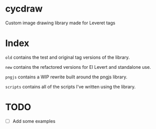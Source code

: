 # cycdraw

Custom image drawing library made for Leveret tags

# Index

`old` contains the test and original tag versions of the library.

`new` contains the refactored versions for El Levert and standalone use.

`pngjs` contains a WIP rewrite built around the pngjs library.

`scripts` contains all of the scripts I've written using the library.

# TODO

-   [ ] Add some examples